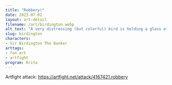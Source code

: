 ```yaml
---
title: "Robbery!"
date: 2023-07-02
layout: art-detail
filename: /art/birdington.webp
alt_text: "A very distressing (but colorful) bird is holding a glass of bird-sized red wine and a bag of money. However, he is the banker so is he taking his own money?"
slug: birdington
characters:
- Sir Birdington The Banker
arttags:
- fan art
- artfight
program: Krita
---
```

Artfight attack: https://artfight.net/attack/4167421.robbery
